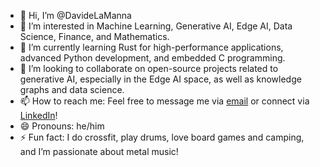 * 👋 Hi, I’m @DavideLaManna
* 👀 I’m interested in Machine Learning, Generative AI, Edge AI, Data Science, Finance, and Mathematics.
* 🌱 I’m currently learning Rust for high-performance applications, advanced Python development, and embedded C programming.
* 💞️ I’m looking to collaborate on open-source projects related to generative AI, especially in the Edge AI space, as well as knowledge graphs and data science.
* 📫 How to reach me: Feel free to message me via [email](mailto:davide.la.manna97@gmail.com) or connect via [LinkedIn](https://www.linkedin.com/in/davide-la-manna/)!
* 😄 Pronouns: he/him
* ⚡ Fun fact: I do crossfit, play drums, love board games and camping, and I’m passionate about metal music!
